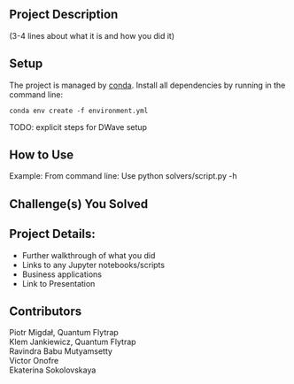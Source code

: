 ## Project Description
(3-4 lines about what it is and how you did it)

## Setup

The project is managed by [conda](https://conda.io/projects/conda/en/latest/user-guide/tasks/manage-environments.html). Install all dependencies by running in the command line:

```{bash}
conda env create -f environment.yml
```

TODO: explicit steps for DWave setup

## How to Use
Example: From command line: Use python solvers/script.py -h

## Challenge(s) You Solved

## Project Details:
- Further walkthrough of what you did 
- Links to any Jupyter notebooks/scripts 
- Business applications 
- Link to Presentation

## Contributors
Piotr Migdał, Quantum Flytrap  
Klem Jankiewicz, Quantum Flytrap  
Ravindra Babu Mutyamsetty   
Victor Onofre   
Ekaterina Sokolovskaya 

